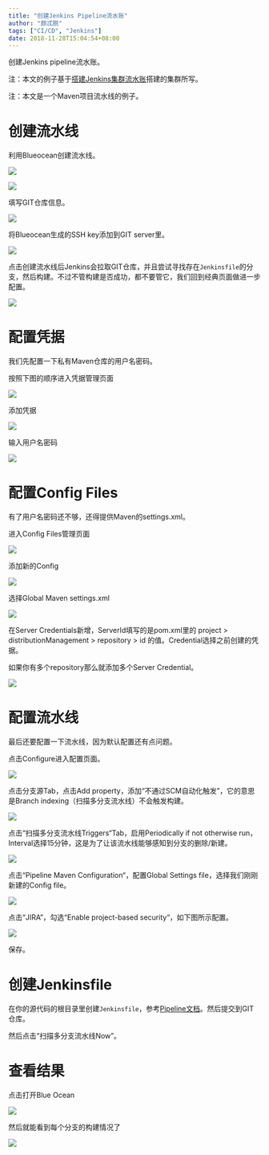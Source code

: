 ```yaml
---
title: "创建Jenkins Pipeline流水账"
author: "颇忒脱"
tags: ["CI/CD", "Jenkins"]
date: 2018-11-28T15:04:54+08:00
---
```


创建Jenkins pipeline流水账。

<!--more-->

注：本文的例子基于[搭建Jenkins集群流水账](../jenkins-cluster)搭建的集群所写。

注：本文是一个Maven项目流水线的例子。

# 创建流水线

利用Blueocean创建流水线。

![](new-pipeline-1.png)
![](new-pipeline-2.png)

填写GIT仓库信息。
![](new-pipeline-3.png)

将Blueocean生成的SSH key添加到GIT server里。
![](new-pipeline-4.png)

点击创建流水线后Jenkins会拉取GIT仓库，并且尝试寻找存在`Jenkinsfile`的分支，然后构建。不过不管构建是否成功，都不要管它，我们回到经典页面做进一步配置。
![](new-pipeline-5.png)

# 配置凭据

我们先配置一下私有Maven仓库的用户名密码。

按照下图的顺序进入凭据管理页面

![](config-credential-1.png)添加凭据![](config-credential-2.png)输入用户名密码![](config-credential-3.png)

# 配置Config Files

有了用户名密码还不够，还得提供Maven的settings.xml。

进入Config Files管理页面

![](maven-settings-1.png)添加新的Config
![](maven-settings-2.png)选择Global Maven settings.xml![](maven-settings-3.png)

在Server Credentials新增，ServerId填写的是pom.xml里的 project > distributionManagement > repository > id 的值。Credential选择之前创建的凭据。

如果你有多个repository那么就添加多个Server Credential。
![](maven-settings-4.png)

# 配置流水线

最后还要配置一下流水线，因为默认配置还有点问题。

点击Configure进入配置页面。

![](config-pipeline-1.png)

点击分支源Tab，点击Add property，添加“不通过SCM自动化触发”，它的意思是Branch indexing（扫描多分支流水线）不会触发构建。
![](config-pipeline-2.png)

点击“扫描多分支流水线Triggers“Tab，启用Periodically if not otherwise run，Interval选择15分钟，这是为了让该流水线能够感知到分支的删除/新建。
![](config-pipeline-3.png)

点击“Pipeline Maven Configuration“，配置Global Settings file，选择我们刚刚新建的Config file。
![](config-pipeline-4.png)

点击“JIRA”，勾选“Enable project-based security“，如下图所示配置。

![](config-pipeline-5.png)

保存。

# 创建Jenkinsfile

在你的源代码的根目录里创建`Jenkinsfile`，参考[Pipeline文档](https://jenkins.io/doc/book/pipeline/)。然后提交到GIT仓库。

然后点击“扫描多分支流水线Now”。

# 查看结果

点击打开Blue Ocean

![](final-1.png)

然后就能看到每个分支的构建情况了
![](final-2.png)